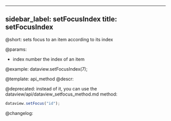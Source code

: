 
---
sidebar_label: setFocusIndex
title: setFocusIndex
---          

@short: sets focus to an item according to its index


@params:
- index		number		the index of an item



@example:
dataview.setFocusIndex(7);


@template: api_method
@descr:

@deprecated: instead of it, you can use the dataview/api/dataview_setfocus_method.md method:
~~~js
dataview.setFocus("id");
~~~



@changelog:



